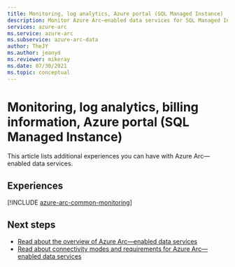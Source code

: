 ```yaml
---
title: Monitoring, log analytics, Azure portal (SQL Managed Instance)
description: Monitor Azure Arc—enabled data services for SQL Managed Instance.
services: azure-arc
ms.service: azure-arc
ms.subservice: azure-arc-data
author: TheJY
ms.author: jeanyd
ms.reviewer: mikeray
ms.date: 07/30/2021
ms.topic: conceptual
---
```


# Monitoring, log analytics, billing information, Azure portal (SQL Managed Instance)

This article lists additional experiences you can have with Azure Arc—enabled data services.


## Experiences

[!INCLUDE [azure-arc-common-monitoring](../../../includes/azure-arc-common-monitoring.md)]

## Next steps
- [Read about the overview of Azure Arc—enabled data services](overview.md)
- [Read about connectivity modes and requirements for Azure Arc—enabled data services](connectivity.md)
